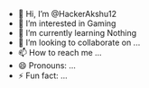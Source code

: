 - 👋 Hi, I’m @HackerAkshu12
- 👀 I’m interested in Gaming 
- 🌱 I’m currently learning Nothing
- 💞️ I’m looking to collaborate on ...
- 📫 How to reach me ...
- 😄 Pronouns: ...
- ⚡ Fun fact: ...

<!---
HackerAkshu12/HackerAkshu12 is a ✨ special ✨ repository because its `README.md` (this file) appears on your GitHub profile.
You can click the Preview link to take a look at your changes.
--->

